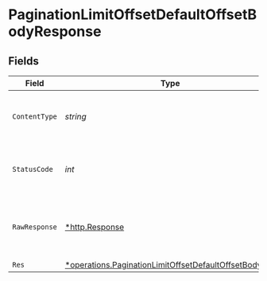 # PaginationLimitOffsetDefaultOffsetBodyResponse


## Fields

| Field                                                                                                                                | Type                                                                                                                                 | Required                                                                                                                             | Description                                                                                                                          |
| ------------------------------------------------------------------------------------------------------------------------------------ | ------------------------------------------------------------------------------------------------------------------------------------ | ------------------------------------------------------------------------------------------------------------------------------------ | ------------------------------------------------------------------------------------------------------------------------------------ |
| `ContentType`                                                                                                                        | *string*                                                                                                                             | :heavy_check_mark:                                                                                                                   | HTTP response content type for this operation                                                                                        |
| `StatusCode`                                                                                                                         | *int*                                                                                                                                | :heavy_check_mark:                                                                                                                   | HTTP response status code for this operation                                                                                         |
| `RawResponse`                                                                                                                        | [*http.Response](https://pkg.go.dev/net/http#Response)                                                                               | :heavy_check_mark:                                                                                                                   | Raw HTTP response; suitable for custom response parsing                                                                              |
| `Res`                                                                                                                                | [*operations.PaginationLimitOffsetDefaultOffsetBodyRes](../../../pkg/models/operations/paginationlimitoffsetdefaultoffsetbodyres.md) | :heavy_minus_sign:                                                                                                                   | OK                                                                                                                                   |